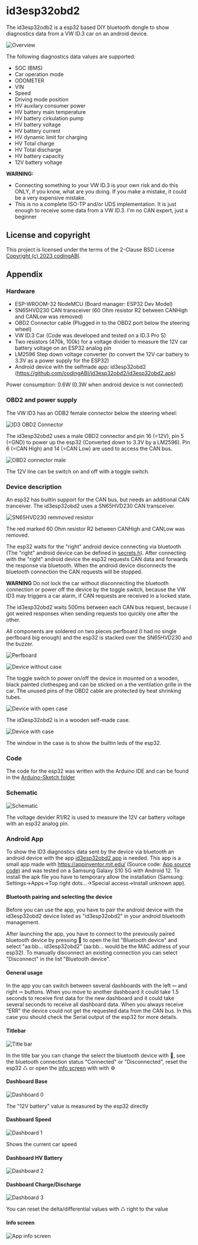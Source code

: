 # id3esp32obd2
The id3esp32odb2 is a esp32 based DIY bluetooth dongle to show diagnostics data from a VW ID.3 car on an android device.

![Overview](assets/images/overview.png)

The following diagnostics data values are supported:
- SOC (BMS)
- Car operation mode
- ODOMETER
- VIN
- Speed
- Driving mode position
- HV auxilary consumer power
- HV battery main temperature
- HV battery cirkulation pump 
- HV battery voltage
- HV battery current
- HV dynamic limit for charging
- HV Total charge
- HV Total discharge
- HV battery capacity
- 12V battery voltage

**WARNING:**
- Connecting something to your VW ID.3 is your own risk and do this ONLY, if you know, what are you doing. If you make a mistake, it could be a very expensive mistake.
- This is no a complete ISO-TP and/or UDS implementation. It is just enough to receive some data from a VW ID.3. I'm no CAN expert, just a beginner
  
## License and copyright
This project is licensed under the terms of the 2-Clause BSD License [Copyright (c) 2023 codingABI](LICENSE). 

## Appendix
### Hardware
- ESP-WROOM-32 NodeMCU (Board manager: ESP32 Dev Model)
- SN65HVD230 CAN transceiver (60 Ohm resistor R2 between CANHigh and CANLow was removed)
- OBD2 Connector cable (Plugged in to the OBD2 port below the steering wheel)
- VW ID.3 Car (Code was developed and tested on a ID.3 Pro S)
- Two resistors (470k, 100k) for a voltage divider to measure the 12V car battery voltage on an ESP32 analog pin 
- LM2596 Step down voltage converter (to convert the 12V car battery to 3.3V as a power supply for the ESP32)
- Android device with the selfmade app: id3esp32obd2 (https://github.com/codingABI/id3esp32obd2/id3esp32obd2.apk)

Power consumption: 0.6W (0.3W when android device is not connected)
### OBD2 and power supply
The VW ID3 has an ODB2 female connector below the steering wheel:

![ID3 OBD2 Connector](assets/images/id3obd2ConnectorFemale.jpg)

The id3esp32obd2 uses a male OBD2 connector and pin 16 (=12V), pin 5 (=GND) to power up the esp32 (Converted down to 3.3V by a LM2596). Pin 6 (=CAN High) and 14 (=CAN Low) are used to access the CAN bus. 

![OBD2 connector male](assets/images/obd2ConnectorMale.jpg)

The 12V line can be switch on and off with a toggle switch.
### Device description
An esp32 has builtin support for the CAN bus, but needs an additional CAN tranceiver. The id3esp32obd2 uses a SN65HVD230 CAN transceiver. 

![SN65HVD230 remmoved resistor](assets/images/SN65HVD230.jpg)

The red marked 60 Ohm resistor R2 between CANHigh and CANLow was removed. 

The esp32 waits for the "right" android device connecting via bluetooth (The "right" android device can be defined in  [secrets.h](/id3esp32obd2/secrets.h)). After connecting with the "right" android device the esp32 requests CAN data and forwards the response via bluetooth. When the android device disconnects the bluetooth connection the CAN requests will be stopped.

**WARNING**
Do not lock the car without disconnecting the bluetooth connection or power off the device by the toggle switch, because the VW ID3 may triggers a car alarm, if CAN requests are received in a locked state. 

The id3esp32obd2 waits 500ms between each CAN bus request, because I got weired responses when sending requests too quickly one after the other.

All components are soldered on two pieces perfboard (I had no single perfboard big enough) and the esp32 is stacked over the SN65HVD230 and the buzzer.

![Perfboard](assets/images/Perfboard.jpg)

![Device without case](assets/images/Device.jpg)

The toggle switch to power on/off the device in mounted on a wooden, black painted clothespeg and can be sticked on a the ventilation grille in the car. The unused pins of the OBD2 cable are protected by heat shrinking tubes.

![Device with open case](assets/images/DeviceWithOpenCase.jpg)

The id3esp32obd2 is in a wooden self-made case.

![Device with case](assets/images/DeviceWithCase.jpg)

The window in the case is to show the builtin leds of the esp32.
### Code
The code for the esp32 was written with the Arduino IDE and can be found in the [Arduino-Sketch folder](/id3esp32obd2)

### Schematic
![Schematic](assets/images/Schematic.png)

The voltage devider R1/R2 is used to measure the 12V car battery voltage with an esp32 analog pin.

### Android App
To show the ID3 diagnostics data sent by the device via bluetooth an android device with the app [id3esp32obd2 app](id3esp32obd2.apk) is needed. This app is a small app made with https://appinventor.mit.edu/ (Source code: [App source code](id3esp32obd2.aia)) and was tested on a Samsung Galaxy S10 5G with Android 12. To install the apk file you have to temporary allow the installation (Samsung: Settings->Apps->Top right dots...->Special access->Install unknown app).

#### Bluetooth pairing and selecting the device
Before you can use the app, you have to pair the android device with the id3esp32obd2 device listed as "id3esp32obd2" in your android bluetooth management.

After launching the app, you have to connect to the previously paired bluetooth device by pressing 🔗 to open the list "Bluetooth device" and select "aa:bb... id3esp32obd2" (aa:bb... would be the MAC address of your esp32). To manually disconnect an existing connection you can select "Disconnect" in the list "Bluetooth device". 

#### General usage
In the app you can switch between several dashboards with the left ⇦ and right ⇨ buttons. When you move to another dashboard it could take 1.5 seconds to receive first data for the new dashboard and it could take several seconds to receive all dashboard data. When you always receive "ERR" the device could not get the requested data from the CAN bus. In this case you should check the Serial output of the esp32 for more details.

#### Titlebar
![Title bar](assets/images/appTitleBar.jpg)

In the title bar you can change the select the bluetooth device with 🔗, see the bluetooth connection status "Connected" or "Disconnected", reset the esp32 ♺ or open the [info screen](#info-screen) with with ⚙

#### Dashboard Base
![Dashboard 0](assets/images/appDash0.jpg)

The "12V battery" value is measured by the esp32 directly
#### Dashboard Speed
![Dashboard 1](assets/images/appDash1.jpg)

Shows the current car speed
#### Dashboard HV Battery
![Dashboard 2](assets/images/appDash2.jpg)
#### Dashboard Charge/Discharge
![Dashboard 3](assets/images/appDash3.jpg)

You can reset the delta/differential values with ♺ right to the value
#### Info screen
![App info screen](assets/images/appInfoScreen.jpg)
